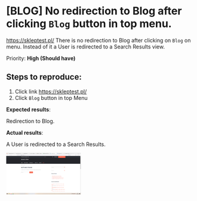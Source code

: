 # [BLOG] No redirection to Blog after clicking `Blog` button in top menu.

https://skleptest.pl/ There is no redirection to Blog after clicking on `Blog` on menu. Instead of it a User is
redirected to a Search Results view.

Priority: **High (Should have)**

## Steps to reproduce:

1. Click link https://skleptest.pl/
2. Click `Blog` button in top Menu

**Expected results**:

Redirection to Blog.

**Actual results**:

A User is redirected to a Search Results.

[![image-002.png](https://raw.githubusercontent.com/Karolka29/sandbox/master/images/image-002.png)](https://github.com/Karolka29/sandbox/blob/master/images/image-002.png)